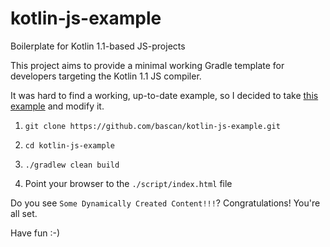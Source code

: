 # kotlin-js-example
Boilerplate for Kotlin 1.1-based JS-projects

This project aims to provide a minimal working Gradle template
for developers targeting the Kotlin 1.1 JS compiler. 
 
It was hard to find a working, up-to-date example, so I decided
to take [this example](https://github.com/JetBrains/kotlin/tree/master/libraries/examples/browser-example)
and modify it.
1. ``git clone https://github.com/bascan/kotlin-js-example.git``

1. ``cd kotlin-js-example``

1. ``./gradlew clean build``

1. Point your browser to the ``./script/index.html`` file

 
Do you see ``Some Dynamically Created Content!!!``?
Congratulations! You're all set.

Have fun :-)